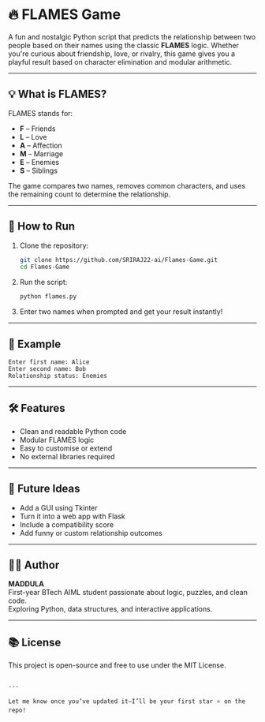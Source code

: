 
# 🔥 FLAMES Game

A fun and nostalgic Python script that predicts the relationship between two people based on their names using the classic **FLAMES** logic. Whether you're curious about friendship, love, or rivalry, this game gives you a playful result based on character elimination and modular arithmetic.

---

## 💡 What is FLAMES?

FLAMES stands for:
- **F** – Friends
- **L** – Love
- **A** – Affection
- **M** – Marriage
- **E** – Enemies
- **S** – Siblings

The game compares two names, removes common characters, and uses the remaining count to determine the relationship.

---

## 🚀 How to Run

1. Clone the repository:
   ```bash
   git clone https://github.com/SRIRAJ22-ai/Flames-Game.git
   cd Flames-Game
   ```

2. Run the script:
   ```bash
   python flames.py
   ```

3. Enter two names when prompted and get your result instantly!

---

## 🧪 Example

```
Enter first name: Alice
Enter second name: Bob
Relationship status: Enemies
```

---

## 🛠️ Features

- Clean and readable Python code
- Modular FLAMES logic
- Easy to customise or extend
- No external libraries required

---

## 🧱 Future Ideas

- Add a GUI using Tkinter
- Turn it into a web app with Flask
- Include a compatibility score
- Add funny or custom relationship outcomes

---

## 🙋‍♂️ Author

**MADDULA**  
First-year BTech AIML student passionate about logic, puzzles, and clean code.  
Exploring Python, data structures, and interactive applications.

---

## 📚 License

This project is open-source and free to use under the MIT License.
```

---

Let me know once you’ve updated it—I’ll be your first star ⭐ on the repo!
